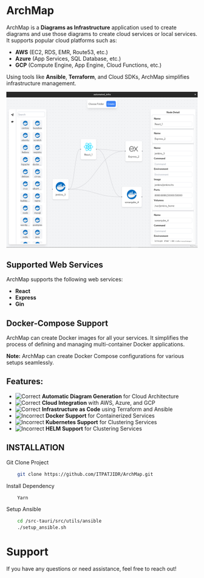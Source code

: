 # ArchMap

ArchMap is a **Diagrams as Infrastructure** application used to create diagrams and use those diagrams to create cloud services or local services. It supports popular cloud platforms such as:

- **AWS** (EC2, RDS, EMR, Route53, etc.)
- **Azure** (App Services, SQL Database, etc.)
- **GCP** (Compute Engine, App Engine, Cloud Functions, etc.)

Using tools like **Ansible**, **Terraform**, and Cloud SDKs, ArchMap simplifies infrastructure management.

<img src="assets/images/Readme.png" alt="ArchMap Overview" style="max-width:100%;"/>

## Supported Web Services

ArchMap supports the following web services:

<ul>
  <li><strong>React</strong></li>
  <li><strong>Express</strong></li>
  <li><strong>Gin</strong></li>
</ul>

## Docker-Compose Support

ArchMap can create Docker images for all your services. It simplifies the process of defining and managing multi-container Docker applications.

<p><strong>Note:</strong> ArchMap can create Docker Compose configurations for various setups seamlessly.</p>

## Features:

- <img src="https://cdn-icons-png.freepik.com/256/5610/5610944.png?semt=ais_hybrid" alt="Correct" style="width:20px; height:20px;"/> **Automatic Diagram Generation** for Cloud Architecture
- <img src="https://cdn-icons-png.freepik.com/256/17385/17385231.png?semt=ais_hybrid" alt="Correct" style="width:20px; height:20px;"/> **Cloud Integration** with AWS, Azure, and GCP
- <img src="https://cdn-icons-png.freepik.com/256/17385/17385231.png?semt=ais_hybrid" alt="Correct" style="width:20px; height:20px;"/> **Infrastructure as Code** using Terraform and Ansible
- <img src="https://cdn-icons-png.freepik.com/256/5610/5610944.png?semt=ais_hybrid" alt="Incorrect" style="width:20px; height:20px;"/> **Docker Support** for Containerized Services
- <img src="https://cdn-icons-png.freepik.com/256/9485/9485945.png?semt=ais_hybrid" alt="Incorrect" style="width:20px; height:20px;"/> **Kubernetes Support** for Clustering Services
- <img src="https://cdn-icons-png.freepik.com/256/9485/9485945.png?semt=ais_hybrid" alt="Incorrect" style="width:20px; height:20px;"/> **HELM Support** for Clustering Services

## INSTALLATION

<p>Git Clone Project</p>

```bash
	git clone https://github.com/ITPATJIDR/ArchMap.git
```

<p>Install Dependency</p>

```bash
	Yarn
```

<p>Setup Ansible</p>

```bash
	cd /src-tauri/src/utils/ansible
	./setup_ansible.sh
```

# Support
If you have any questions or need assistance, feel free to reach out!

